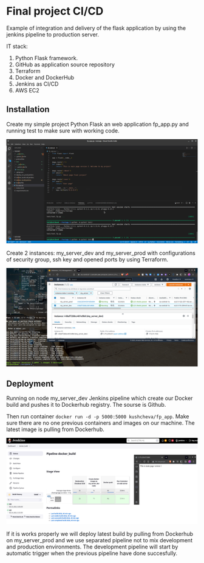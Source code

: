 
# Final project CI/CD

Example of integration and delivery of the flask application by using the jenkins pipeline to production server. 

IT stack:

1. Python Flask framework.
2. GitHub as application source repository
3. Terraform
4. Docker and DockerHub
5. Jenkins as CI/CD
6. AWS EC2




## Installation

Create my simple project Python Flask an web application fp_app.py and running test to make sure with working code.

![App Screenshot](https://github.com/kushcheva/EPAM_DevOps_Autumn-2022_Final_Project/blob/main/screenshots/1.png?raw=true)

Сreate 2 instances: my_server_dev and my_server_prod with configurations of security group, ssh key and opened ports by using Terraform.

![App Screenshot](https://github.com/kushcheva/EPAM_DevOps_Autumn-2022_Final_Project/blob/main/screenshots/2.png?raw=true)

## Deployment

Running on node my_server_dev Jenkins pipeline which create our Docker build and pushes it to Dockerhub registry. The sourse is Github. 

Then run container `docker run -d -p 5000:5000 kushcheva/fp_app`. Make sure there are no one previous containers and images on our machine. The latest image is pulling from Dockerhub.


![App Screenshot](https://github.com/kushcheva/EPAM_DevOps_Autumn-2022_Final_Project/blob/main/screenshots/3.png?raw=true)


If it is works properly we will deploy latest build by pulling from Dockerhub on my_server_prod and we use separated pipeline not to mix development and production environments. The development pipeline will start by automatic trigger when the previous pipeline have done succesfully.

